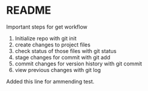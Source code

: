 # README #

Important steps for get workflow
1. Initialize repo with git init
2. create changes to project files
3. check status of those files with git status
4. stage changes for commit with git add
5. commit changes for version history with git commit
6. view previous changes with git log

Added this line for ammending test.